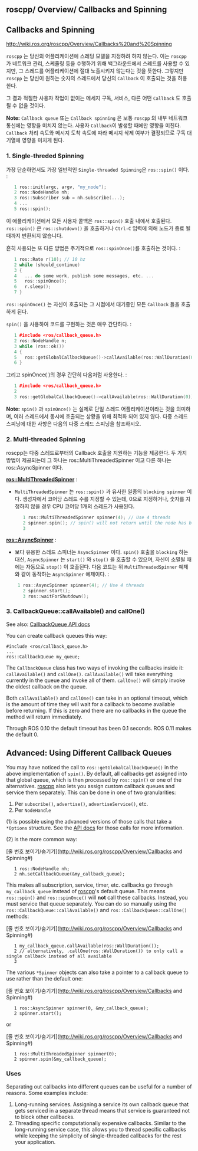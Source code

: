 ## roscpp/ Overview/ Callbacks and Spinning



## Callbacks and Spinning

<http://wiki.ros.org/roscpp/Overview/Callbacks%20and%20Spinning>

```roscpp``` 는 당신의 어플리케이션에 스레딩 모델을 지정하려 하지 않는다. 이는  ```roscpp``` 가 네트워크 관리, 스케줄링 등을 수행하기 위해 백그라운드에서 스레드를 사용할 수 있지만, 그 스레드를 어플리케이션에 절대 노출시키지 않는다는 것을 뜻한다. 그렇지만 ```roscpp``` 는 당신이 원하는 숫자의 스레드에서 당신의 ```Callback``` 이 호출되는 것을 허용한다.

그 결과 적절한 사용자 작업이 없이는 메세지 구독, 서비스, 다른 어떤 `Callback` 도 호출될 수 없을 것이다. 

**Note:** ```Callback queue``` 또는 ```Callback spinning``` 은 보통 ```roscpp``` 의 내부 네트워크 통신에는 영향을 미치지 않는다.  사용자 ```Callback```이 발생할 때에만 영향을 미친다. ```Callback``` 처리 속도와 메시지 도착 속도에 따라 메시지 삭제 여부가 결정되므로 구독 대기열에 영향을 미치게 된다.



### 1. Single-threded Spinning

가장 단순하면서도 가장 일반적인 ```Single-threaded Spinning```은 ```ros::spin()``` 이다. :

```C++
   1 ros::init(argc, argv, "my_node");
   2 ros::NodeHandle nh;
   3 ros::Subscriber sub = nh.subscribe(...);
   4 ...
   5 ros::spin();
```

이 애플리케이션에서 모든 사용자 콜백은 ```ros::spin()``` 호출 내에서 호출된다.  ```ros::spin()``` 은 ```ros::shutdown()``` 을 호출하거나 ```Ctrl-C``` 입력에 의해 노드가 종료 될 때까지 반환되지 않습니다.

흔히 사용되는 또 다른 방법은 주기적으로 ```ros::spinOnce()```를 호출하는 것이다. :

```C++
   1 ros::Rate r(10); // 10 hz
   2 while (should_continue)
   3 {
   4   ... do some work, publish some messages, etc. ...
   5   ros::spinOnce();
   6   r.sleep();
   7 }
```

```ros::spinOnce()``` 는 자신이 호출되는 그 시점에서 대기중인 모든 ```Callback``` 들을 호출하게 된다.

```spin()``` 을 사용하여 코드를 구현하는 것은 매우 간단하다. :

```c++
   1 #include <ros/callback_queue.h>
   2 ros::NodeHandle n;
   3 while (ros::ok())
   4 {
   5   ros::getGlobalCallbackQueue()->callAvailable(ros::WallDuration(0.1));
   6 }
```

그리고 spinOnce( )의 경우 간단히 다음처럼 사용한다. :

```c++
   1 #include <ros/callback_queue.h>
   2 
   3 ros::getGlobalCallbackQueue()->callAvailable(ros::WallDuration(0));
```

**Note:** ```spin()``` 과  ```spinOnce()``` 는 실제로 단일 스레드 어플리케이션이라는 것을 의미하며, 여러 스레드에서 동시에 호출되는 상황을 위해 최적화 되어 있지 않다. 다중 스레드 스피닝에 대한 사항은 다음의 다중 스레드 스피닝을 참조하시오.



### 2. Multi-threaded Spinning

roscpp는 다중 스레드로부터의 Callback 호출을 지원하는 기능을 제공한다. 두 가지 방법이 제공되는데 그 하나는 ros::MultiThreadedSpinner 이고 다른 하나는 ros::AsyncSpinner 이다.

[**ros::MultiThreadedSpinner**](http://docs.ros.org/diamondback/api/roscpp/html/classros_1_1MultiThreadedSpinner.html) :

- ```MultiThreadedSpinner``` 는 ```ros::spin()``` 과 유사한 일종의 ```blocking spinner``` 이다. 생성자에서 코어당 스레드 수를 지정할 수 있는데, 0으로 지정하거나, 숫자를 지정하지 않을 경우 CPU 코어당 1개의 스레드가 사용된다.

  ```c++
     1 ros::MultiThreadedSpinner spinner(4); // Use 4 threads
     2 spinner.spin(); // spin() will not return until the node has been shutdown
     3 
  ```

[**ros::AsyncSpinner**](http://docs.ros.org/diamondback/api/roscpp/html/classros_1_1AsyncSpinner.html) :

- 보다 유용한 스레드 스피너는 ```AsyncSpinner``` 이다. ```spin()``` 호출을 ```blocking``` 하는 대신, ```AsyncSpinner``` 는 ```start()``` 와 ```stop()``` 을 호출할 수 있으며, 자신이 소멸될 때에는 자동으로 ```stop()``` 이 호출된다.  다음 코드는 위 `MultiThreadedSpinner` 예제와 같이 동작하는 ```AsyncSpinner``` 예제이다. :

  ```c++
   1 ros::AsyncSpinner spinner(4); // Use 4 threads
     2 spinner.start();
     3 ros::waitForShutdown();
  ```
  



### 3. CallbackQueue::callAvailable() and callOne()

See also: [CallbackQueue API docs](http://www.ros.org/doc/api/roscpp/html/classros_1_1CallbackQueue.html)

You can create callback queues this way:

```
#include <ros/callback_queue.h>
...
ros::CallbackQueue my_queue;
```

The `CallbackQueue` class has two ways of invoking the callbacks inside it: `callAvailable()` and `callOne()`. `callAvailable()` will take everything currently in the queue and invoke all of them. `callOne()` will simply invoke the oldest callback on the queue.

Both `callAvailable()` and `callOne()` can take in an optional timeout, which is the amount of time they will wait for a callback to become available before returning. If this is zero and there are no callbacks in the queue the method will return immediately.

Through ROS 0.10 the default timeout has been 0.1 seconds. ROS 0.11 makes the default 0.



## Advanced: Using Different Callback Queues

You may have noticed the call to `ros::getGlobalCallbackQueue()` in the above implementation of `spin()`. By default, all callbacks get assigned into that global queue, which is then processed by `ros::spin()` or one of the alternatives. [roscpp](http://wiki.ros.org/roscpp) also lets you assign custom callback queues and service them separately. This can be done in one of two granularities:

1. Per `subscribe()`, `advertise()`, `advertiseService()`, etc.
2. Per `NodeHandle`

(1) is possible using the advanced versions of those calls that take a `*Options` structure. See the [API docs](http://www.ros.org/doc/api/roscpp/html/classros_1_1NodeHandle.html) for those calls for more information.

(2) is the more common way:

[줄 번호 보이기/숨기기](http://wiki.ros.org/roscpp/Overview/Callbacks and Spinning#)

```
   1 ros::NodeHandle nh;
   2 nh.setCallbackQueue(&my_callback_queue);
```

This makes all subscription, service, timer, etc. callbacks go through `my_callback_queue` instead of [roscpp](http://wiki.ros.org/roscpp)'s default queue. This means `ros::spin()` and `ros::spinOnce()` will **not** call these callbacks. Instead, you must service that queue separately. You can do so manually using the `ros::CallbackQueue::callAvailable()` and `ros::CallbackQueue::callOne()` methods:

[줄 번호 보이기/숨기기](http://wiki.ros.org/roscpp/Overview/Callbacks and Spinning#)

```
   1 my_callback_queue.callAvailable(ros::WallDuration());
   2 // alternatively, .callOne(ros::WallDuration()) to only call a single callback instead of all available
   3 
```

The various `*Spinner` objects can also take a pointer to a callback queue to use rather than the default one:

[줄 번호 보이기/숨기기](http://wiki.ros.org/roscpp/Overview/Callbacks and Spinning#)

```
   1 ros::AsyncSpinner spinner(0, &my_callback_queue);
   2 spinner.start();
```

or

[줄 번호 보이기/숨기기](http://wiki.ros.org/roscpp/Overview/Callbacks and Spinning#)

```
   1 ros::MultiThreadedSpinner spinner(0);
   2 spinner.spin(&my_callback_queue);
```



### Uses

Separating out callbacks into different queues can be useful for a number of reasons. Some examples include:

1. Long-running services. Assigning a service its own callback queue that gets serviced in a separate thread means that service is guaranteed not to block other callbacks.
2. Threading specific computationally expensive callbacks. Similar to the long-running service case, this allows you to thread specific callbacks while keeping the simplicity of single-threaded callbacks for the rest your application.